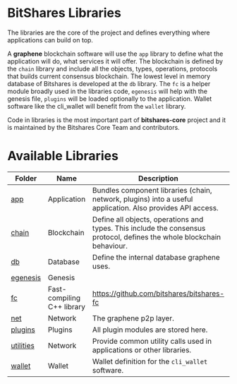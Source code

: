 # BitShares Libraries

The libraries are the core of the project and defines everything where applications can build on top.

A **graphene** blockchain software will use the `app` library to define what the application will do, what services it will offer. The blockchain is defined by the `chain` library and include all the objects, types, operations, protocols that builds current consensus blockchain. The lowest level in memory database of Bitshares is developed at the `db` library. The `fc` is a helper module broadly used in the libraries code, `egenesis` will help with the genesis file, `plugins` will be loaded optionally to the application. Wallet software like the cli_wallet will benefit from the `wallet` library.

Code in libraries is the most important part of **bitshares-core** project and it is maintained by the Bitshares Core Team and contributors.
# Available Libraries

Folder | Name | Description | Status
---|---|---|---
[app](app) | Application | Bundles component libraries (chain, network, plugins) into a useful application. Also provides API access. | Active 
[chain](chain) | Blockchain | Define all objects, operations and types. This include the consensus protocol, defines the whole blockchain behaviour. | Active 
[db](db) | Database | Define the internal database graphene uses. | Active 
[egenesis](egenesis) | Genesis |  | Library | Active
[fc](fc) | Fast-compiling C++ library | https://github.com/bitshares/bitshares-fc | Active 
[net](net) | Network | The graphene p2p layer. | Library | Active 
[plugins](plugins) | Plugins | All plugin modules are stored here. | Active 
[utilities](utilities) | Network | Provide common utility calls used in applications or other libraries. | Active 
[wallet](wallet) | Wallet | Wallet definition for the `cli_wallet` software. | Active
